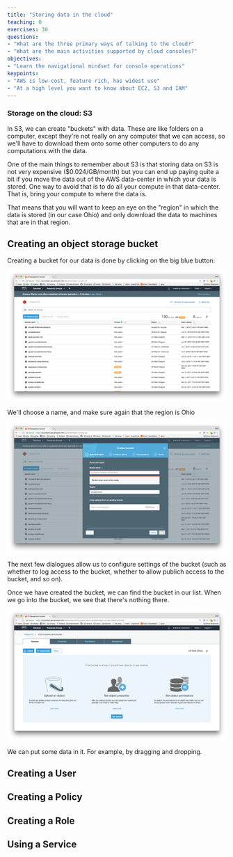 ```yaml
---
title: "Storing data in the cloud"
teaching: 0
exercises: 30
questions:
- "What are the three primary ways of talking to the cloud?"
- "What are the main activities supported by cloud consoles?"
objectives:
- "Learn the navigational mindset for console operations"
keypoints:
- "AWS is low-cost, feature rich, has widest use"
- "At a high level you want to know about EC2, S3 and IAM"
---
```


### Storage on the cloud: S3

In S3, we can create "buckets" with data. These are like folders on a
computer, except they're not really on any computer that we can access,
so we'll have to download them onto some other computers to do any
computations with the data.

One of the main things to remember about S3 is that storing data on S3 is
not very expensive ($0.024/GB/month) but you can end up paying quite a
bit if you move the data out of the AWS data-center in which your data is
stored. One way to avoid that is to do all your compute in that
data-center. That is, bring your compute to where the data is.

That means that you will want to keep an eye on the "region" in which the
data is stored (in our case Ohio) and only download the data to machines
that are in that region.

## Creating an object storage bucket

Creating a bucket for our data is done by clicking on the big blue button:

![](../fig/create-bucket.png)

We'll choose a name, and make sure again that the region is Ohio

![](../fig/name-bucket.png)

The next few dialogues allow us to configure settings of the bucket (such
as whether to log access to the bucket, whether to allow publich access
to the bucket, and so on).

Once we have created the bucket, we can find the bucket in our list. When
we go into the bucket, we see that there's nothing there.

![](../fig/empty-bucket.png)

We can put some data in it. For example, by dragging and dropping.

## Creating a User

## Creating a Policy

## Creating a Role

## Using a Service

